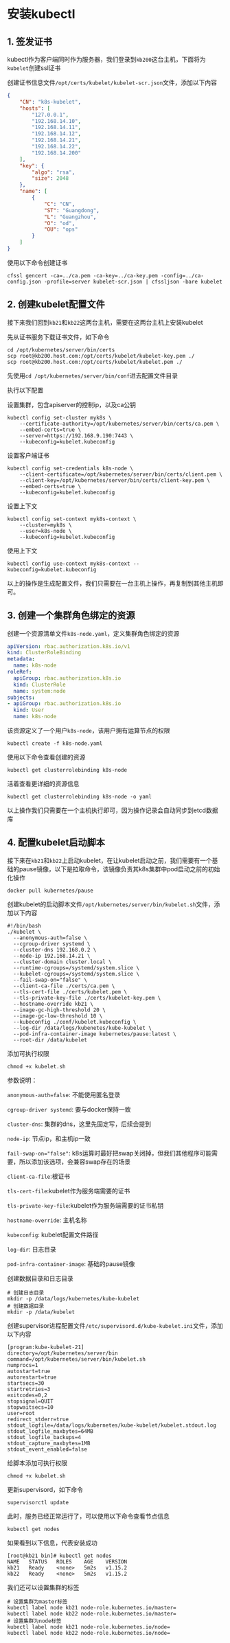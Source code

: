 # 安装kubectl


## 1. 签发证书

kubectl作为客户端同时作为服务器，我们登录到`kb200`这台主机，下面将为`kubelet`创建ssl证书


创建证书信息文件`/opt/certs/kubelet/kubelet-scr.json`文件，添加以下内容

```json
{
	"CN": "k8s-kubelet",
	"hosts": [
		"127.0.0.1",
		"192.168.14.10",
		"192.168.14.11",
		"192.168.14.12",
		"192.168.14.21",
		"192.168.14.22",
		"192.168.14.200"
	],
	"key": {
		"algo": "rsa",
		"size": 2048
	},
	"name": [
		{
			"C": "CN",
			"ST": "Guangdong",
			"L": "Guangzhou",
			"O": "od",
			"OU": "ops"
		}
	]
}
```

使用以下命令创建证书

```shell
cfssl gencert -ca=../ca.pem -ca-key=../ca-key.pem -config=../ca-config.json -profile=server kubelet-scr.json | cfssljson -bare kubelet
```



## 2. 创建kubelet配置文件

接下来我们回到`kb21`和`kb22`这两台主机，需要在这两台主机上安装kubelet


先从证书服务下载证书文件，如下命令

```shell
cd /opt/kubernetes/server/bin/certs
scp root@kb200.host.com:/opt/certs/kubelet/kubelet-key.pem ./
scp root@kb200.host.com:/opt/certs/kubelet/kubelet.pem ./
```


先使用`cd /opt/kubernetes/server/bin/conf`进去配置文件目录


执行以下配置


设置集群，包含apiserver的控制ip，以及ca公钥

```shell
kubectl config set-cluster myk8s \
    --certificate-authority=/opt/kubernetes/server/bin/certs/ca.pem \
    --embed-certs=true \
    --server=https://192.168.9.190:7443 \
    --kubeconfig=kubelet.kubeconfig
```


设置客户端证书


```shell
kubectl config set-credentials k8s-node \
    --client-certificate=/opt/kubernetes/server/bin/certs/client.pem \
    --client-key=/opt/kubernetes/server/bin/certs/client-key.pem \
    --embed-certs=true \
    --kubeconfig=kubelet.kubeconfig
```


设置上下文

```shell
kubectl config set-context myk8s-context \
    --cluster=myk8s \
    --user=k8s-node \
    --kubeconfig=kubelet.kubeconfig
```



使用上下文

```shell
kubectl config use-context myk8s-context --kubeconfig=kubelet.kubeconfig
```


以上的操作是生成配置文件，我们只需要在一台主机上操作，再复制到其他主机即可。


## 3. 创建一个集群角色绑定的资源

创建一个资源清单文件`k8s-node.yaml`，定义集群角色绑定的资源

```yaml
apiVersion: rbac.authorization.k8s.io/v1
kind: ClusterRoleBinding
metadata:
  name: k8s-node
roleRef:
  apiGroup: rbac.authorization.k8s.io
  kind: ClusterRole
  name: system:node
subjects:
- apiGroup: rbac.authorization.k8s.io
  kind: User
  name: k8s-node
```


该资源定义了一个用户`k8s-node`，该用户拥有运算节点的权限

```shell
kubectl create -f k8s-node.yaml
```


使用以下命令查看创建的资源
```shell
kubectl get clusterrolebinding k8s-node
```


活着查看更详细的资源信息
```shell
kubectl get clusterrolebinding k8s-node -o yaml
```


以上操作我们只需要在一个主机执行即可，因为操作记录会自动同步到etcd数据库



## 4. 配置kubelet启动脚本


接下来在`kb21`和`kb22`上启动kubelet，在让kubelet启动之前，我们需要有一个基础的pause镜像，以下是拉取命令，该镜像负责其k8s集群中pod启动之前的初始化操作

```shell
docker pull kubernetes/pause
```


创建kubelet的启动脚本文件`/opt/kubernetes/server/bin/kubelet.sh`文件，添加以下内容

```shell
#!/bin/bash
./kubelet \
  --anonymous-auth=false \
  --cgroup-driver systemd \
  --cluster-dns 192.168.0.2 \
  --node-ip 192.168.14.21 \
  --cluster-domain cluster.local \
  --runtime-cgroups=/systemd/system.slice \
  --kubelet-cgroups=/systemd/system.slice \
  --fail-swap-on="false" \
  --client-ca-file ./certs/ca.pem \
  --tls-cert-file ./certs/kubelet.pem \
  --tls-private-key-file ./certs/kubelet-key.pem \
  --hostname-override kb21 \
  --image-gc-high-threshold 20 \
  --image-gc-low-threshold 10 \
  --kubeconfig ./conf/kubelet.kubeconfig \
  --log-dir /data/logs/kubenetes/kube-kubelet \
  --pod-infra-container-image kubernetes/pause:latest \
  --root-dir /data/kubelet
```



添加可执行权限
```shell
chmod +x kubelet.sh
```


参数说明：

`anonymous-auth=false`: 不能使用匿名登录

`cgroup-driver systemd`: 要与docker保持一致

`cluster-dns`: 集群的dns，这里先固定写，后续会提到

`node-ip`: 节点ip，和主机ip一致

`fail-swap-on="false"`: k8s运算时最好把swap关闭掉，但我们其他程序可能需要，所以添加该选项，会兼容swap存在的场景

`client-ca-file`:根证书

`tls-cert-file`:kubelet作为服务端需要的证书

`tls-private-key-file`:kubelet作为服务端需要的证书私钥

`hostname-override`: 主机名称

`kubeconfig`: kubelet配置文件路径

`log-dir`: 日志目录

`pod-infra-container-image`: 基础的pause镜像



创建数据目录和日志目录

```shell
# 创建日志目录
mkdir -p /data/logs/kubernetes/kube-kubelet
# 创建数据目录
mkdir -p /data/kubelet
```


创建supervisor进程配置文件`/etc/supervisord.d/kube-kubelet.ini`文件，添加以下内容

```shell
[program:kube-kubelet-21]
directory=/opt/kubernetes/server/bin
command=/opt/kubernetes/server/bin/kubelet.sh
numprocs=1
autostart=true
autorestart=true
startsecs=30
startretries=3
exitcodes=0,2
stopsignal=QUIT
stopwaitsecs=10
user=root
redirect_stderr=true
stdout_logfile=/data/logs/kubernetes/kube-kubelet/kubelet.stdout.log
stdout_logfile_maxbytes=64MB
stdout_logfile_backups=4
stdout_capture_maxbytes=1MB
stdout_event_enabled=false
```

给脚本添加可执行权限

```shell
chmod +x kubelet.sh
```


更新supervisord，如下命令

```shell-script
supervisorctl update
```


此时，服务已经正常运行了，可以使用以下命令查看节点信息

```shell
kubectl get nodes
```


如果看到以下信息，代表安装成功

```shell
[root@kb21 bin]# kubectl get nodes
NAME   STATUS   ROLES    AGE    VERSION
kb21   Ready    <none>   5m2s   v1.15.2
kb22   Ready    <none>   5m2s   v1.15.2
```

我们还可以设置集群的标签

```shell
# 设置集群为master标签
kubectl label node kb21 node-role.kubernetes.io/master=
kubectl label node kb22 node-role.kubernetes.io/master=
# 设置集群为node标签
kubectl label node kb21 node-role.kubernetes.io/node=
kubectl label node kb22 node-role.kubernetes.io/node=
```







